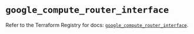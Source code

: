 # `google_compute_router_interface`

Refer to the Terraform Registry for docs: [`google_compute_router_interface`](https://registry.terraform.io/providers/hashicorp/google/6.9.0/docs/resources/compute_router_interface).
